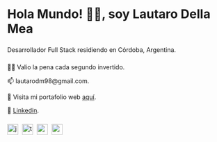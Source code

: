 <h1 align="left">Hola Mundo! 👨‍💻, soy Lautaro Della Mea</h1>

###

<p align="left">Desarrollador Full Stack residiendo en Córdoba, Argentina.</p>

###

<p align="left">👨‍🚀 Valio la pena cada segundo invertido.</p>

<p align="left">📫 lautarodm98@gmail.com.</p>

🚀 Visita mi portafolio web [aquí](http://lautaro-della-mea.netlify.app).

💼 [Linkedin](https://www.linkedin.com/in/lautaro-della-mea/).

###

<div align="left">
  <img src="https://cdn.jsdelivr.net/gh/devicons/devicon/icons/javascript/javascript-original.svg" height="25" alt="javascript logo"  />
  <img width="1" />
  <img src="https://cdn.jsdelivr.net/gh/devicons/devicon/icons/typescript/typescript-original.svg" height="25" alt="typescript logo"  />
  <img width="1" />
  <img src="https://cdn.jsdelivr.net/gh/devicons/devicon/icons/react/react-original.svg" height="25" alt="react logo"  />
  <img width="1" />
  <img src="https://cdn.jsdelivr.net/gh/devicons/devicon/icons/nodejs/nodejs-original.svg" height="25" alt="nodejs logo"  />
</div>

###
